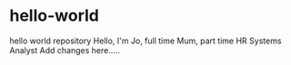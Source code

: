 # hello-world
hello world repository
Hello, I'm Jo, full time Mum, part time HR Systems Analyst
Add changes here.....
